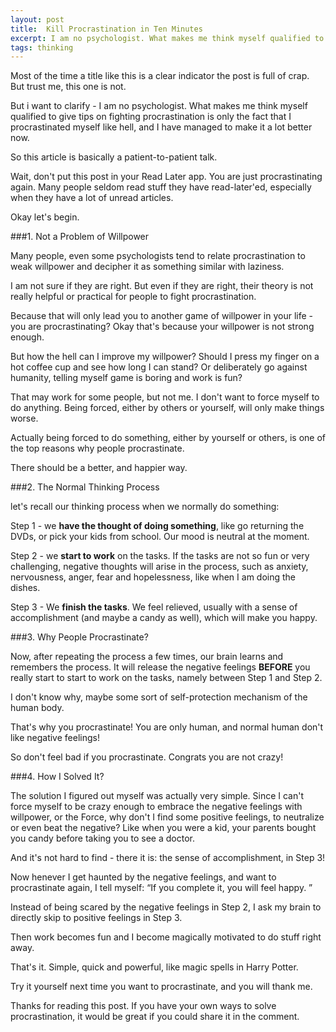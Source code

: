 ```yaml
---
layout: post
title:  Kill Procrastination in Ten Minutes
excerpt: I am no psychologist. What makes me think myself qualified to give tips on fighting procrastination is only the fact that I procrastinated myself like hell, and I have managed to make it a lot better now
tags: thinking
---
```

Most of the time a title like this is a clear indicator the post is full of crap. But trust me, this one is not.

But i want to clarify - I am no psychologist. What makes me think myself qualified to give tips on fighting procrastination is only the fact that I procrastinated myself like hell, and I have managed to make it a lot better now.

So this article is basically a patient-to-patient talk.

Wait, don't put this post in your Read Later app. You are just procrastinating again. Many people seldom read stuff they have read-later'ed, especially when they have a lot of unread articles.

Okay let's begin.

###1\. Not a Problem of Willpower

Many people, even some psychologists tend to relate procrastination to weak willpower and decipher it as something similar with laziness.

I am not sure if they are right. But even if they are right, their theory is not really helpful or practical for people to fight procrastination.

Because that will only lead you to another game of willpower in your life - you are procrastinating? Okay that's because your willpower is not strong enough.

But how the hell can I improve my willpower? Should I press my finger on a hot coffee cup and see how long I can stand? Or deliberately go against humanity, telling myself game is boring and work is fun?

That may work for some people, but not me. I don't want to force myself to do anything. Being forced, either by others or yourself, will only make things worse.

Actually being forced to do something, either by yourself or others, is one of the top reasons why people procrastinate.

There should be a better, and happier way.

###2\. The Normal Thinking Process

let's recall our thinking process when we normally do something:

Step 1 -  we **have the thought of doing something**, like go returning the DVDs, or pick your kids from school. Our mood is neutral at the moment.

Step 2 - we **start to work** on the tasks. If the tasks are not so fun or very challenging, negative thoughts will arise in the process, such as anxiety, nervousness, anger, fear and hopelessness, like when I am doing the dishes.

Step 3 - We **finish the tasks**. We feel relieved, usually with a sense of accomplishment \(and maybe a candy as well\), which will make you happy.

###3\. Why People Procrastinate?

Now, after repeating the process a few times, our brain learns and remembers the process. It will release the negative feelings **BEFORE** you really start to start to work on the tasks, namely between Step 1 and Step 2.

I don't know why, maybe some sort of self-protection mechanism of the human body.

That's why you procrastinate! You are only human, and normal human don't like negative feelings!

So don't feel bad if you procrastinate. Congrats you are not crazy!

###4\. How I Solved It?

The solution I figured out myself was actually very simple. Since I can't force myself to be crazy enough to embrace the negative feelings with willpower, or the Force, why don't I find some positive feelings, to neutralize or even beat the negative? Like when you were a kid, your parents bought you candy before taking you to see a doctor.

And it's not hard to find - there it is: the sense of accomplishment, in Step 3!

Now henever I get haunted by the negative feelings, and want to procrastinate again, I tell myself: “If you complete it, you will feel happy. ”

Instead of being scared by the negative feelings in Step 2, I ask my brain to directly skip to positive feelings in Step 3. 

Then work becomes fun and I become magically motivated to do stuff right away.

That's it. Simple, quick and powerful, like magic spells in Harry Potter.

Try it yourself next time you want to procrastinate, and you will thank me.

Thanks for reading this post. If you have your own ways to solve procrastination, it would be great if you could share it in the comment.
